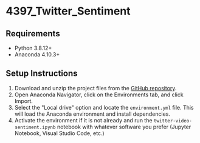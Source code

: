 # 4397_Twitter_Sentiment
## Requirements
- Python 3.8.12+
- Anaconda 4.10.3+
## Setup Instructions 
1. Download and unzip the project files from the [GitHub repository](https://github.com/Nate7204/4397_Twitter_Sentiment).
2. Open Anaconda Navigator, click on the Environments tab, and click Import.
3. Select the "Local drive" option and locate the `environment.yml` file. This will load the Anaconda environment and install dependencies.
4. Activate the environment if it is not already and run the `twitter-video-sentiment.ipynb` notebook with whatever software you prefer (Jupyter Notebook, Visual Studio Code, etc.)

